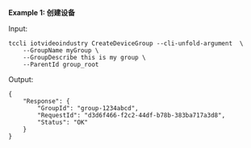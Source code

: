 **Example 1: 创建设备**



Input: 

```
tccli iotvideoindustry CreateDeviceGroup --cli-unfold-argument  \
    --GroupName myGroup \
    --GroupDescribe this is my group \
    --ParentId group_root
```

Output: 
```
{
    "Response": {
        "GroupId": "group-1234abcd",
        "RequestId": "d3d6f466-f2c2-44df-b78b-383ba717a3d8",
        "Status": "OK"
    }
}
```

